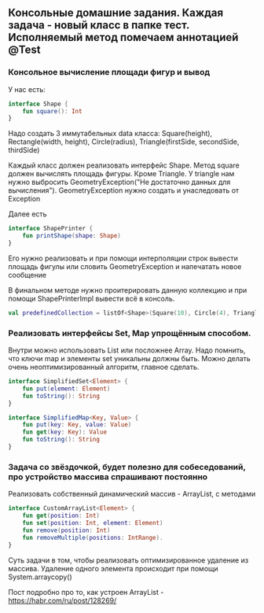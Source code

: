 ## Консольные домашние задания. Каждая задача - новый класс в папке тест. Исполняемый метод помечаем аннотацией @Test


### Консольное вычисление площади фигур и вывод

У нас есть:

``` kotlin
interface Shape {
	fun square(): Int
}
```

Надо создать 3 иммутабельных data класса: Square(height), Rectangle(width, height), Circle(radius), Triangle(firstSide, secondSide, thirdSide)

Каждый класс должен реализовать интерфейс Shape. Метод square должен вычислять площадь фигуры. Кроме Triangle. У triangle нам нужно выбросить GeometryException("Не достаточно данных для вычисления"). GeometryException нужно создать и унаследовать от Exception

Далее есть 

``` kotlin 
interface ShapePrinter {
	fun printShape(shape: Shape)
}
```

Его нужно реализовать и при помощи интерполяции строк вывести площадь фигулы или словить GeometryException и напечатать новое сообщение


В финальном методе нужно проитерировать данную коллекцию и при помощи ShapePrinterImpl вывести всё в консоль.

``` kotlin 
val predefinedCollection = listOf<Shape>(Square(10), Circle(4), Triangle(1, 1, 1), Rectangle(2, 10), Rectangle(10, 9))
```

### Реализовать интерфейсы Set, Map упрощённым способом.

Внутри можно использовать List или посложнее Array. Надо помнить, что ключи map и элементы set уникальны должны быть. Можно делать очень неоптимизированный алгоритм, главное сделать.

``` kotlin
interface SimplifiedSet<Element> {
	fun put(element: Element)
	fun toString(): String
}

interface SimplifiedMap<Key, Value> {
	fun put(key: Key, value: Value)
	fun get(key: Key): Value
	fun toString(): String
}
```


### Задача со звёздочкой, будет полезно для собеседований, про устройство массива спрашивают постоянно

Реализовать собственный динамический массив - ArrayList, с методами 

``` kotlin
interface CustomArrayList<Element> {
	fun get(position: Int)
	fun set(position: Int, element: Element)
	fun remove(position: Int)
	fun removeMultiple(positions: IntRange).
}
```

Суть задачи в том, чтобы реализовать оптимизированное удаление из массива. Удаление одного элемента происходит при помощи System.arraycopy()

Пост подробно про то, как устроен ArrayList - https://habr.com/ru/post/128269/








